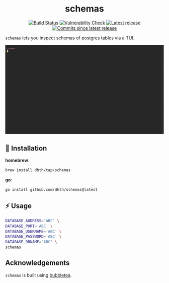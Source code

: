 <p align="center">
  <h1 align="center">schemas</h1>
  <p align="center">
    <a href="https://github.com/dhth/schemas/actions/workflows/main.yml"><img alt="Build Status" src="https://img.shields.io/github/actions/workflow/status/dhth/schemas/main.yml?style=flat-square"></a>
    <a href="https://github.com/dhth/schemas/actions/workflows/vulncheck.yml"><img alt="Vulnerability Check" src="https://img.shields.io/github/actions/workflow/status/dhth/schemas/vulncheck.yml?style=flat-square&label=vulncheck"></a>
    <a href="https://github.com/dhth/schemas/releases/latest"><img alt="Latest release" src="https://img.shields.io/github/release/dhth/schemas.svg?style=flat-square"></a>
    <a href="https://github.com/dhth/schemas/releases/latest"><img alt="Commits since latest release" src="https://img.shields.io/github/commits-since/dhth/schemas/latest?style=flat-square"></a>
  </p>
</p>

`schemas` lets you inspect schemas of postgres tables via a TUI.

<p align="center">
  <img src="./schemas.gif?raw=true" alt="Usage" />
</p>


💾 Installation
---

**homebrew**:

```sh
brew install dhth/tap/schemas
```

**go**:

```sh
go install github.com/dhth/schemas@latest
```

⚡️ Usage
---

```bash
DATABASE_ADDRESS='ABC' \
DATABASE_PORT='ABC' \
DATABASE_USERNAME='ABC' \
DATABASE_PASSWORD='ABC' \
DATABASE_DBNAME='ABC' \
schemas
```

Acknowledgements
---

`schemas` is built using [bubbletea][1].

[1]: https://github.com/charmbracelet/bubbletea
